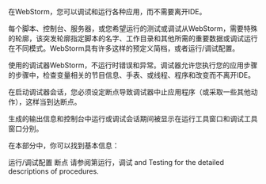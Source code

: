 在WebStorm，您可以调试和运行各种应用，而不需要离开IDE。

每个脚本、控制台、服务器，或您希望运行的测试或调试从WebStorm，需要特殊的轮廓，该突发轮廓指定脚本的名字、工作目录和其他所需的重要数据或调试运行在不同模式。WebStorm具有许多这样的预定义简档，或者运行/调试配置。

使用的调试器WebStorm，不运行时错误和异常。调试器允许您执行您的应用步骤的步骤中，检查变量相关的节目信息、手表、或线程、程序和改变而不离开IDE。

在启动调试器会话，您必须设定断点导致调试器中止应用程序（或采取一些其他动作），这样当到达断点。

生成的输出信息和控制台中运行或调试会话期间被显示在运行工具窗口和调试工具窗口分别。

在本部分中，你可以找到基本信息：

运行/调试配置
断点
请参阅第运行，调试 and Testing for the detailed descriptions of procedures.
